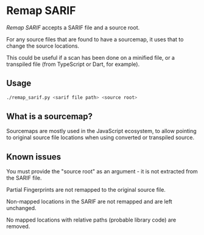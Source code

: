 # Remap SARIF

*Remap SARIF* accepts a SARIF file and a source root.

For any source files that are found to have a sourcemap, it uses that to change the source locations.

This could be useful if a scan has been done on a minified file, or a transpiled file (from TypeScript or Dart, for example).

## Usage

``` bash
./remap_sarif.py <sarif file path> <source root>
```

## What is a sourcemap?

Sourcemaps are mostly used in the JavaScript ecosystem, to allow pointing to original source file locations when using converted or transpiled source.

## Known issues

You must provide the "source root" as an argument - it is not extracted from the SARIF file.

Partial Fingerprints are not remapped to the original source file.

Non-mapped locations in the SARIF are not remapped and are left unchanged.

No mapped locations with relative paths (probable library code) are removed.
